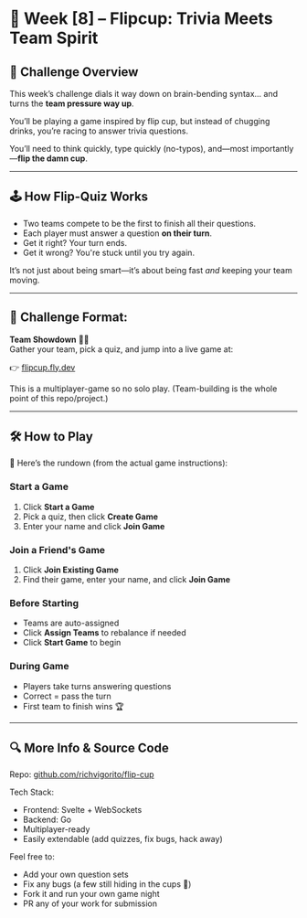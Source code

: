 # 🧠 Week [8] – Flipcup: Trivia Meets Team Spirit

## 📝 Challenge Overview  
This week’s challenge dials it way down on brain-bending syntax... and turns the **team pressure way up**.  

You’ll be playing a game inspired by flip cup, but instead of chugging drinks, you’re racing to answer trivia questions.

You’ll need to think quickly, type quickly (no-typos), and—most importantly—**flip the damn cup**.

---

## 🕹️ How Flip-Quiz Works

- Two teams compete to be the first to finish all their questions.
- Each player must answer a question **on their turn**.
- Get it right? Your turn ends.
- Get it wrong? You're stuck until you try again.

It’s not just about being smart—it’s about being fast *and* keeping your team moving.

---

## 🎯 Challenge Format:  
**Team Showdown** 👥💥  
Gather your team, pick a quiz, and jump into a live game at:

👉 [flipcup.fly.dev](https://flipcup.fly.dev)

This is a multiplayer-game so no solo play. (Team-building is the whole point of this repo/project.)

---

## 🛠️ How to Play  
📘 Here’s the rundown (from the actual game instructions):

### Start a Game  
1. Click **Start a Game**  
2. Pick a quiz, then click **Create Game**  
3. Enter your name and click **Join Game**

### Join a Friend's Game  
1. Click **Join Existing Game**  
2. Find their game, enter your name, and click **Join Game**

### Before Starting  
- Teams are auto-assigned  
- Click **Assign Teams** to rebalance if needed  
- Click **Start Game** to begin

### During Game  
- Players take turns answering questions  
- Correct = pass the turn  
- First team to finish wins 🏆

---

## 🔍 More Info & Source Code

Repo: [github.com/richvigorito/flip-cup](https://github.com/richvigorito/flip-cup)

Tech Stack:
- Frontend: Svelte + WebSockets
- Backend: Go
- Multiplayer-ready
- Easily extendable (add quizzes, fix bugs, hack away)

Feel free to:
- Add your own question sets  
- Fix any bugs (a few still hiding in the cups 👀)  
- Fork it and run your own game night  
- PR any of your work for submission
